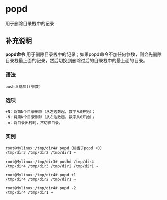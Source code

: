 popd
===

用于删除目录栈中的记录

## 补充说明

**popd命令** 用于删除目录栈中的记录；如果popd命令不加任何参数，则会先删除目录栈最上面的记录，然后切换到删除过后的目录栈中的最上面的目录。

### 语法

```shell
pushd(选项)(参数)
```

### 选项

```shell
+N：将第N个目录删除（从左边数起，数字从0开始）；
-N：将第N个目录删除（从右边数起，数字从0开始）；
-n：将目录出栈时，不切换目录。
```

### 实例

```shell
root@Mylinux:/tmp/dir4# popd（相当于popd +0）
/tmp/dir3 /tmp/dir2 /tmp/dir1 ~

root@Mylinux:/tmp/dir3# pushd /tmp/dir4
/tmp/dir4 /tmp/dir3 /tmp/dir2 /tmp/dir1 ~

root@Mylinux:/tmp/dir4# popd +1
/tmp/dir4 /tmp/dir2 /tmp/dir1 ~

root@Mylinux:/tmp/dir4# popd -2
/tmp/dir4 /tmp/dir1 ~
```


<!-- Linux命令行搜索引擎：https://jaywcjlove.github.io/linux-command/ -->